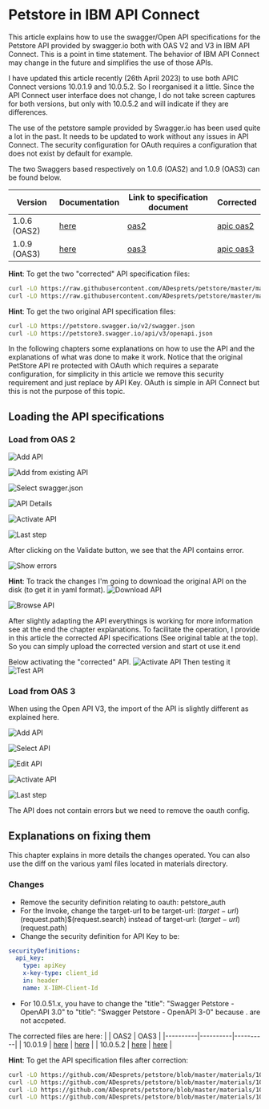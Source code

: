 # Petstore in IBM API Connect

This article explains how to use the swagger/Open API specifications for the  Petstore API provided by swagger.io both with OAS V2 and V3 in IBM API Connect.
This is a point in time statement. The behavior of IBM API Connect may change in the future and simplifies the use of those APIs.

I have updated this article recently (26th April 2023) to use both APIC Connect versions 10.0.1.9 and 10.0.5.2. So I reorganised it a little. Since the API Connect user interface does not change, I do not take screen captures for both versions, but only with 10.0.5.2 and will indicate if they are differences.

The use of the petstore sample provided by Swagger.io has been used quite a lot in the past.
It needs to be updated to work without any issues in API Connect. The security configuration for OAuth requires a configuration that does not exist by default for example.

The two Swaggers based respectively on 1.0.6 (OAS2) and 1.0.9 (OAS3) can be found below.

| Version      | Documentation                 | Link to specification document                   | Corrected                                                           |
|--------------|-------------------------------|--------------------------------------------------|---------------------------------------------------------------------|
| 1.0.6 (OAS2) | [here](https://petstore.swagger.io/)  | [oas2](https://petstore.swagger.io/v2/swagger.json)      | [apic oas2](./materials/swagger-petstore_1.0.6.ok.yaml)             |
| 1.0.9 (OAS3) | [here](https://petstore3.swagger.io/) | [oas3](https://petstore3.swagger.io/api/v3/openapi.json) | [apic oas3](./materials/swagger-petstore-openapi-3-0_1.0.9.ok.yaml) |

**Hint**: To get the two "corrected" API specification files:

```bash
curl -LO https://raw.githubusercontent.com/ADesprets/petstore/master/materials/swagger-petstore_1.0.6.ok.yaml
curl -LO https://raw.githubusercontent.com/ADesprets/petstore/master/materials/swagger-petstore-openapi-3-0_1.0.9.ok.yaml
```

**Hint**: To get the two original API specification files:

```bash
curl -LO https://petstore.swagger.io/v2/swagger.json
curl -LO https://petstore3.swagger.io/api/v3/openapi.json
```

In the following chapters some explanations on how to use the API and the explanations of what was done to make it work.
Notice that the original PetStore API re protected with OAuth which requires a separate configuration, for simplicity in this article we remove this security requirement and just replace by API Key. OAuth is simple in API Connect but this is not the purpose of this topic.

## Loading the API specifications

### Load from OAS 2

![Add API](./images/oas2-addapi.png "Add API")

![Add from existing API](./images/oas2-addfromexisting.png "Add from existing API")

![Select swagger.json](./images/oas2-select-swagger-json.png "Select swagger.json")

![API Details](./images/oas2-add-api-swagger.details.png "API Details")

![Activate API](./images/oas2-add-api-activate-api.png "Activate API")

![Last step](./images/oas2-add-api-end.png "Last step")

After clicking on the Validate button, we see that the API contains error.

![Show errors](./images/oas2-api-errors.png "Show errors")

**Hint**: To track the changes I'm going to download the original API on the disk (to get it in yaml format).
![Download API](./images/oas2-swagger-ori-download.png "Download API")

![Browse API](./images/swagger-ori-download-location.png "Browse API")

After slightly adapting the API everythings is working for more information see at the end the chapter explanations.
To facilitate the operation, I provide in this article the corrected API specifications (See original table at the top). So you can simply upload the corrected version and start ot use it.end

Below activating the "corrected" API.
![Activate API](./images/swagger-activate.png "Activate API")
Then testing it
![Test API](./images/swagger-test-tab.png "Test API")

### Load from OAS 3

When using the Open API V3, the import of the API is slightly different as explained here.

![Add API](./images/oas3-addapi.png "Add API")

![Select API](./images/oas3-select-openapi-json.png "Select API")

![Edit API](./images/oas3-addapi-edit.png "Edit API")

![Activate API](./images/oas3-addapi-activate.png "Activate API")

![Last step](./images/oas3-addapi-add.png "Last step")

The API does not contain errors but we need to remove the oauth config.

## Explanations on fixing them

This chapter explains in more details the changes operated. You can also use the diff on the various yaml files located in materials directory.

### Changes

- Remove the security definition relating to oauth: petstore_auth
- For the Invoke, change the target-url to be target-url: $(target-url)$(request.path)$(request.search) instead of target-url: $(target-url)$(request.path)
- Change the security definition for API Key to be:

```yaml
securityDefinitions:
  api_key:
    type: apiKey
    x-key-type: client_id
    in: header
    name: X-IBM-Client-Id
```

- For 10.0.51.x, you have to change the "title": "Swagger Petstore - OpenAPI 3.0" to "title": "Swagger Petstore - OpenAPI 3-0" because . are not accpeted.

The corrected files are here:
|          | OAS2     | OAS3     |
|----------|----------|----------|
| 10.0.1.9 | [here](/materials/1001-final-swagger-petstore_1.0.6.yaml) | [here](/materials/1001-final-swagger-petstore-openapi-3-0_1.0.17.yaml) |
| 10.0.5.2 | [here](/materials/1005-final-swagger-petstore_1.0.6.yaml) | [here](/materials/1005-final-swagger-petstore-openapi-3.0_1.0.17.yaml) |

**Hint**: To get the API specification files after correction:

```bash
curl -LO https://github.com/ADesprets/petstore/blob/master/materials/1001-final-swagger-petstore-openapi-3-0_1.0.17.yaml
curl -LO https://github.com/ADesprets/petstore/blob/master/materials/1001-final-swagger-petstore_1.0.6.yaml
curl -LO https://github.com/ADesprets/petstore/blob/master/materials/1005-final-swagger-petstore-openapi-3.0_1.0.17.yaml
curl -LO https://github.com/ADesprets/petstore/blob/master/materials/1005-final-swagger-petstore_1.0.6.yaml
```
